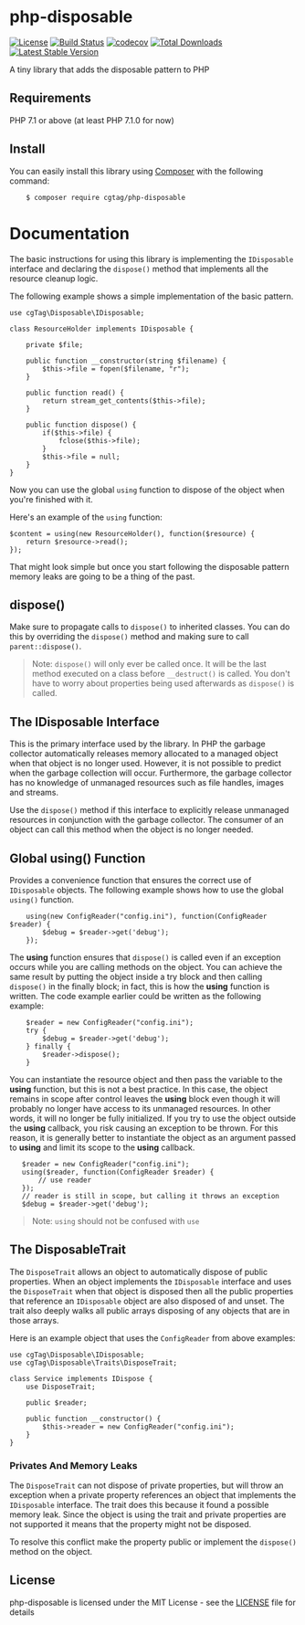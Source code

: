 # php-disposable

[![License](https://poser.pugx.org/cgtag/php-disposable/license)](https://packagist.org/packages/cgtag/php-disposable)
[![Build Status](https://travis-ci.org/cgTag/php-disposable.svg?branch=master)](https://travis-ci.org/cgTag/php-disposable)
[![codecov](https://codecov.io/gh/cgTag/php-exceptions/branch/master/graph/badge.svg)](https://codecov.io/gh/cgTag/php-exceptions)
[![Total Downloads](https://poser.pugx.org/cgtag/php-disposable/downloads)](https://packagist.org/packages/cgtag/php-disposable)
[![Latest Stable Version](https://poser.pugx.org/cgtag/php-disposable/v/stable)](https://packagist.org/packages/cgtag/php-disposable)

A tiny library that adds the disposable pattern to PHP

## Requirements
PHP 7.1 or above (at least PHP 7.1.0 for now)

## Install

You can easily install this library using [Composer](https://getcomposer.org/) with the following command:

```
    $ composer require cgtag/php-disposable
```

# Documentation
The basic instructions for using this library is implementing the `IDisposable` interface and
declaring the `dispose()` method that implements all the resource cleanup logic.

The following example shows a simple implementation of the basic pattern.

```
use cgTag\Disposable\IDisposable;

class ResourceHolder implements IDisposable {
    
    private $file;
    
    public function __constructor(string $filename) {
        $this->file = fopen($filename, "r");
    }
    
    public function read() {
        return stream_get_contents($this->file);
    }
    
    public function dispose() {
        if($this->file) {
            fclose($this->file);
        }
        $this->file = null;
    }
}
```
Now you can use the global `using` function to dispose of the object when you're
finished with it.

Here's an example of the `using` function:

```
$content = using(new ResourceHolder(), function($resource) {
    return $resource->read();
});
```

That might look simple but once you start following the disposable pattern memory leaks are
going to be a thing of the past.

## dispose()

Make sure to propagate calls to `dispose()` to inherited classes. You can do this by
overriding the `dispose()` method and making sure to call `parent::dispose()`.

> Note: `dispose()` will only ever be called once. It will be the last method executed on a class before `__destruct()`
is called. You don't have to worry about properties being used afterwards as `dispose()` is
called.

## The IDisposable Interface
This is the primary interface used by the library. In PHP the garbage collector automatically releases
memory allocated to a managed object when that object is no longer used. However, it is not possible
to predict when the garbage collection will occur. Furthermore, the garbage collector has no knowledge
of unmanaged resources such as file handles, images and streams.

Use the `dispose()` method if this interface to explicitly release unmanaged resources in conjunction
with the garbage collector. The consumer of an object can call this method when the object is no
longer needed.

## Global using() Function
Provides a convenience function that ensures the correct use of `IDisposable` objects. The following
example shows how to use the global `using()` function.

```
    using(new ConfigReader("config.ini"), function(ConfigReader $reader) {
        $debug = $reader->get('debug');
    });
```

The **using** function ensures that `dispose()` is called even if an exception occurs while you are
calling methods on the object. You can achieve the same result by putting the object inside a try
block and then calling `dispose()` in the finally block; in fact, this is how the **using** function
is written. The code example earlier could be written as the following example:

```
    $reader = new ConfigReader("config.ini");
    try {
        $debug = $reader->get('debug');
    } finally {
        $reader->dispose();
    }
```

You can instantiate the resource object and then pass the variable to the **using** function, but this
is not a best practice. In this case, the object remains in scope after control leaves the **using**
block even though it will probably no longer have access to its unmanaged resources. In other words, it
will no longer be fully initialized. If you try to use the object outside the **using** callback, you risk
causing an exception to be thrown. For this reason, it is generally better to instantiate the object as an
argument passed to **using** and limit its scope to the **using** callback.

 ```
    $reader = new ConfigReader("config.ini");
    using($reader, function(ConfigReader $reader) {
        // use reader
    });
    // reader is still in scope, but calling it throws an exception
    $debug = $reader->get('debug');
 ```

> Note: `using` should not be confused with `use`

## The DisposableTrait
The `DisposeTrait` allows an object to automatically dispose of public properties. When an object implements
the `IDisposable` interface and uses the `DisposeTrait` when that object is disposed then all the public properties
that reference an `IDisposable` object are also disposed of and unset. The trait also deeply walks all public arrays
disposing of any objects that are in those arrays.

Here is an example object that uses the `ConfigReader` from above examples:

```
use cgTag\Disposable\IDisposable;
use cgTag\Disposable\Traits\DisposeTrait;

class Service implements IDispose {
    use DisposeTrait;
    
    public $reader;
    
    public function __constructor() {
        $this->reader = new ConfigReader("config.ini");
    }
}
```

### Privates And Memory Leaks
The `DisposeTrait` can not dispose of private properties, but will throw an exception when a private property
references an object that implements the `IDisposable` interface. The trait does this because it found a possible
memory leak. Since the object is using the trait and private properties are not supported it means that the property
might not be disposed.

To resolve this conflict make the property public or implement the `dispose()` method on the object.

##  License
php-disposable is licensed under the MIT License - see the [LICENSE](LICENSE) file for details
